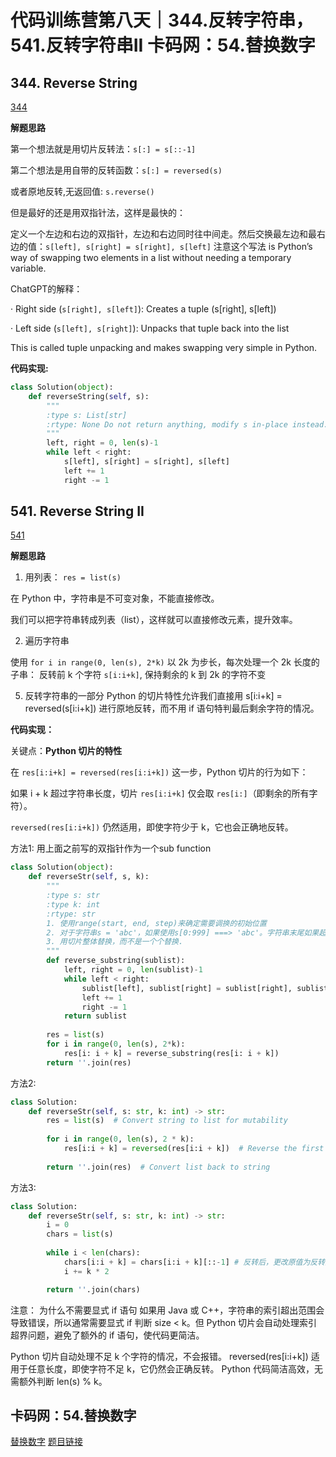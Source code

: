 # 代码训练营第八天｜344.反转字符串， 541.反转字符串II 卡码网：54.替换数字

## 344. Reverse String
[344](https://leetcode.com/problems/reverse-string/description/)

**解题思路**

第一个想法就是用切片反转法：`s[:] = s[::-1]`

第二个想法是用自带的反转函数：`s[:] = reversed(s)`

或者原地反转,无返回值: `s.reverse()`

但是最好的还是用双指针法，这样是最快的：

定义一个左边和右边的双指针，左边和右边同时往中间走。然后交换最左边和最右边的值：`s[left], s[right] = s[right], s[left]`
注意这个写法 is Python’s way of swapping two elements in a list without needing a temporary variable.

ChatGPT的解释：

· Right side (`s[right], s[left]`): Creates a tuple (s[right], s[left])

· Left side (`s[left], s[right]`): Unpacks that tuple back into the list

This is called tuple unpacking and makes swapping very simple in Python.

**代码实现:**
```python
class Solution(object):
    def reverseString(self, s):
        """
        :type s: List[str]
        :rtype: None Do not return anything, modify s in-place instead.
        """
        left, right = 0, len(s)-1
        while left < right:
            s[left], s[right] = s[right], s[left]
            left += 1
            right -= 1
```

## 541. Reverse String II
[541](https://leetcode.com/problems/reverse-string-ii/description/)

**解题思路**

1. 用列表： `res = list(s)`
   
在 Python 中，字符串是不可变对象，不能直接修改。

我们可以把字符串转成列表（list），这样就可以直接修改元素，提升效率。

2. 遍历字符串
   
使用 `for i in range(0, len(s), 2*k)` 以 2k 为步长，每次处理一个 2k 长度的子串：
反转前 k 个字符 `s[i:i+k]`, 保持剩余的 k 到 2k 的字符不变

5. 反转字符串的一部分
Python 的切片特性允许我们直接用 s[i:i+k] = reversed(s[i:i+k]) 进行原地反转，而不用 if 语句特判最后剩余字符的情况。

**代码实现：**

关键点：**Python 切片的特性**

在 `res[i:i+k] = reversed(res[i:i+k])` 这一步，Python 切片的行为如下：

如果 i + k 超过字符串长度，切片 `res[i:i+k]` 仅会取 `res[i:]`（即剩余的所有字符）。

`reversed(res[i:i+k])` 仍然适用，即使字符少于 k，它也会正确地反转。

方法1: 用上面之前写的双指针作为一个sub function
```python
class Solution(object):
    def reverseStr(self, s, k):
        """
        :type s: str
        :type k: int
        :rtype: str
        1. 使用range(start, end, step)来确定需要调换的初始位置
        2. 对于字符串s = 'abc'，如果使用s[0:999] ===> 'abc'。字符串末尾如果超过最大长度，则会返回至字符串最后一个值，这个特性可以避免一些边界条件的处理。
        3. 用切片整体替换，而不是一个个替换.
        """
        def reverse_substring(sublist):
            left, right = 0, len(sublist)-1
            while left < right:
                sublist[left], sublist[right] = sublist[right], sublist[left]
                left += 1
                right -= 1
            return sublist
        
        res = list(s)
        for i in range(0, len(s), 2*k):
            res[i: i + k] = reverse_substring(res[i: i + k])
        return ''.join(res)
```
方法2:
```python
class Solution:
    def reverseStr(self, s: str, k: int) -> str:
        res = list(s)  # Convert string to list for mutability
        
        for i in range(0, len(s), 2 * k):
            res[i:i + k] = reversed(res[i:i + k])  # Reverse the first k characters in every 2k segment
        
        return ''.join(res)  # Convert list back to string
```
方法3:
```python
class Solution:
    def reverseStr(self, s: str, k: int) -> str:
        i = 0
        chars = list(s)
        
        while i < len(chars):
            chars[i:i + k] = chars[i:i + k][::-1] # 反转后，更改原值为反转后值
            i += k * 2

        return ''.join(chars)
```
注意：
为什么不需要显式 if 语句
如果用 Java 或 C++，字符串的索引超出范围会导致错误，所以通常需要显式 if 判断 size < k。但 Python 切片会自动处理索引超界问题，避免了额外的 if 语句，使代码更简洁。

Python 切片自动处理不足 k 个字符的情况，不会报错。
reversed(res[i:i+k]) 适用于任意长度，即使字符不足 k，它仍然会正确反转。
Python 代码简洁高效，无需额外判断 len(s) % k。

## 卡码网：54.替换数字
[替换数字](https://programmercarl.com/kamacoder/0054.%E6%9B%BF%E6%8D%A2%E6%95%B0%E5%AD%97.html)
[题目链接](https://kamacoder.com/problempage.php?pid=1064)
